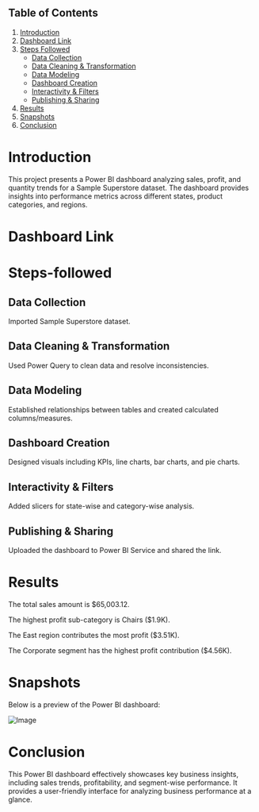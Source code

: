 ## Table of Contents
1. [Introduction](#introduction)  
2. [Dashboard Link](#dashboard-link)  
3. [Steps Followed](#steps-followed)  
   - [Data Collection](#data-collection)  
   - [Data Cleaning & Transformation](#data-cleaning--transformation)  
   - [Data Modeling](#data-modeling)  
   - [Dashboard Creation](#dashboard-creation)  
   - [Interactivity & Filters](#interactivity--filters)  
   - [Publishing & Sharing](#publishing--sharing)  
4. [Results](#results)  
5. [Snapshots](#snapshots)  
6. [Conclusion](#conclusion)

# Introduction
This project presents a Power BI dashboard analyzing sales, profit, and quantity trends for a Sample Superstore dataset. The dashboard provides insights into performance metrics across different states, product categories, and regions.

# Dashboard Link


# Steps-followed
## Data Collection

Imported Sample Superstore dataset.

## Data Cleaning & Transformation

Used Power Query to clean data and resolve inconsistencies.

## Data Modeling

Established relationships between tables and created calculated columns/measures.

## Dashboard Creation

Designed visuals including KPIs, line charts, bar charts, and pie charts.

## Interactivity & Filters

Added slicers for state-wise and category-wise analysis.

## Publishing & Sharing

Uploaded the dashboard to Power BI Service and shared the link.

# Results

The total sales amount is $65,003.12.

The highest profit sub-category is Chairs ($1.9K).

The East region contributes the most profit ($3.51K).

The Corporate segment has the highest profit contribution ($4.56K).

# Snapshots

Below is a preview of the Power BI dashboard:

![Image](https://github.com/user-attachments/assets/e286af68-e3f0-4390-8b88-fe7c52f6e010)

# Conclusion

This Power BI dashboard effectively showcases key business insights, including sales trends, profitability, and segment-wise performance. It provides a user-friendly interface for analyzing business performance at a glance.

